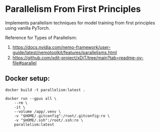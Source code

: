 # Parallelism From First Principles
Implements parallelism techniques for model training from first principles using vanilla PyTorch.

Reference for Types of Parallelism:
1. https://docs.nvidia.com/nemo-framework/user-guide/latest/nemotoolkit/features/parallelisms.html
2. https://github.com/xdit-project/xDiT/tree/main?tab=readme-ov-file#parallel

## Docker setup:
```
docker build -t parallelism:latest .

docker run --gpus all \
    --rm \
    -it \
    --volume /app/.venv \
    -v "$HOME/.gitconfig":/root/.gitconfig:ro \
    -v "$HOME/.ssh":/root/.ssh:ro \
    parallelism:latest
```
